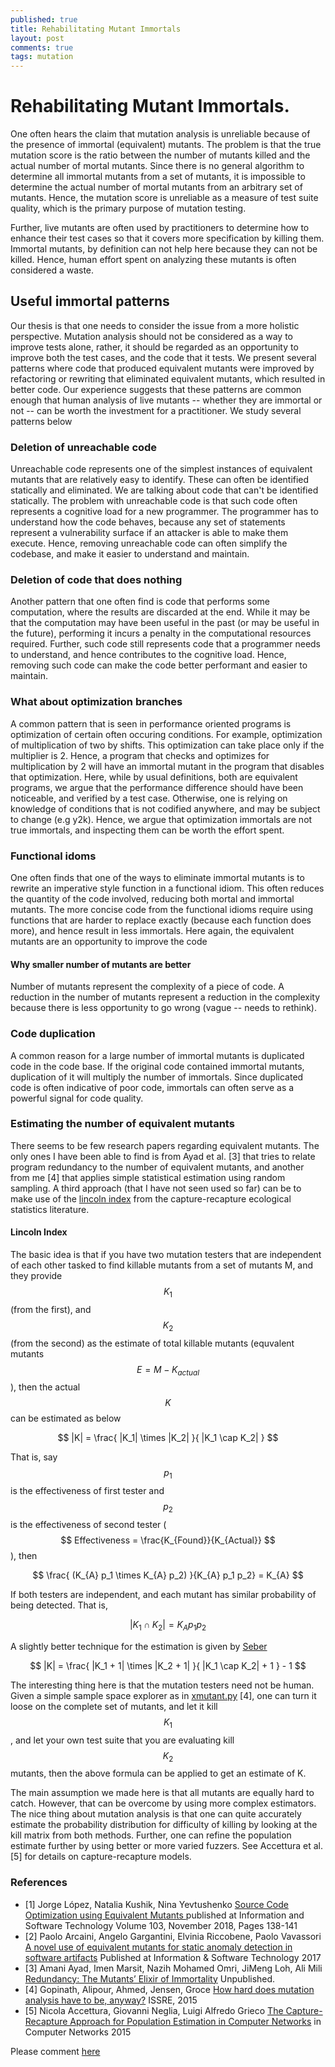 ```yaml
---
published: true
title: Rehabilitating Mutant Immortals
layout: post
comments: true
tags: mutation
---
```


# Rehabilitating Mutant Immortals.

One often hears the claim that mutation analysis is unreliable because of the presence of immortal (equivalent) mutants. The problem is that the true mutation score is the ratio between the number of mutants killed and the actual number of mortal mutants. Since there is no general algorithm to determine all immortal mutants from a set of mutants, it is impossible to determine the actual number of mortal mutants from an arbitrary set of mutants. Hence, the mutation score is unreliable as a measure of test suite quality, which is the primary purpose of mutation testing.

Further, live mutants are often used by practitioners to determine how to enhance their test cases so that it covers more specification by killing them. Immortal mutants, by definition can not help here because they can not be killed. Hence, human effort spent on analyzing these mutants is often considered a waste.

## Useful immortal patterns

Our thesis is that one needs to consider the issue from a more holistic perspective. Mutation analysis should not be considered as a way to improve tests alone, rather, it should be regarded as an opportunity to improve both the test cases, and the code that it tests. We present several patterns where code that produced equivalent mutants were improved by refactoring or rewriting that eliminated equivalent mutants, which resulted in better code. Our experience suggests that these patterns are common enough that human analysis of live mutants -- whether they are immortal or not -- can be worth the investment for a practitioner. We study several patterns below

### Deletion of unreachable code

Unreachable code represents one of the simplest instances of equivalent mutants that are relatively easy to identify. These can often be identified statically and eliminated. We are talking about code that can't be identified statically. The problem with unreachable code is that such code often represents a cognitive load for a new programmer. The programmer has to understand how the code behaves, because any set of statements represent a vulnerability surface if an attacker is able to make them execute. Hence, removing unreachable code can often simplify the codebase, and make it easier to understand and maintain.

### Deletion of code that does nothing

Another pattern that one often find is code that performs some computation, where the results are discarded at the end. While it may be that the computation may have been useful in the past (or may be useful in the future), performing it incurs a penalty in the computational resources required. Further, such code still represents code that a programmer needs to understand, and hence contributes to the cognitive load. Hence, removing such code can make the code better performant and easier to maintain.

### What about optimization branches

A common pattern that is seen in performance oriented programs is optimization of certain often occuring conditions. For example, optimization of multiplication of two by shifts. This optimization can take place only if the multiplier is 2. Hence, a program that checks and optimizes for multiplication by 2 will have an immortal mutant in the program that disables that optimization. Here, while by usual definitions, both are equivalent programs, we argue that the performance difference should have been noticeable, and verified by a test case. Otherwise, one is relying on knowledge of conditions that is not codified anywhere, and may be subject to change (e.g y2k). Hence, we argue that optimization immortals are not true immortals, and inspecting them can be worth the effort spent.

### Functional idoms

One often finds that one of the ways to eliminate immortal mutants is to rewrite an imperative style function in a functional idiom. This often reduces the quantity of the code involved, reducing both mortal and immortal mutants. The more concise code from the functional idioms require using functions that are harder to replace exactly (because each function does more), and hence result in less immortals. Here again, the equivalent mutants are an opportunity to improve the code

#### Why smaller number of mutants are better

Number of mutants represent the complexity of a piece of code. A reduction in the number of mutants represent a reduction in the complexity because there is less opportunity to go wrong (vague -- needs to rethink).

### Code duplication

A common reason for a large number of immortal mutants is duplicated code in the code base. If the original code contained immortal mutants, duplication of it will multiply the number of immortals. Since duplicated code is often indicative of poor code, immortals can often serve as a powerful signal for code quality.


### Estimating the number of equivalent mutants

There seems to be few research papers regarding equivalent mutants. The only ones I have been able to find is from Ayad et al. [3] that tries to relate program redundancy to the number of equivalent mutants, and another from me [4] that applies simple statistical estimation using random sampling. A third approach (that I have not seen used so far) can be to make use of the [lincoln index](https://www.johndcook.com/blog/2010/07/13/lincoln-index/) from the capture-recapture ecological statistics literature.

#### Lincoln Index

The basic idea is that if you have two mutation testers that are independent of each other tasked to find killable mutants from a set of mutants M, and they provide $$ K_1 $$ (from the first), and $$ K_2 $$ (from the second) as the estimate of total killable mutants (equvalent mutants $$ E = M - K_{actual} $$ ), then the actual $$ K $$ can be estimated as below

$$ |K| = \frac{ |K_1| \times |K_2| }{ |K_1 \cap K_2| } $$

That is, say $$p_1$$ is the effectiveness of first tester and $$p_2$$ is the effectiveness of second tester ( $$ Effectiveness  = \frac{K_{Found}}{K_{Actual}} $$ ), then 

$$ \frac{ (K_{A} p_1 \times K_{A} p_2) }{K_{A} p_1 p_2} = K_{A} $$

If both testers are independent, and each mutant has similar probability of being detected. That is,

$$  |K_1 \cap K_2| = K_{A} p_1 p_2 $$

A slightly better technique for the estimation is given by [Seber](http://ag.unr.edu/sedinger/Courses/ERS488-688/lectures/openjolly-seber.pdf)

$$ |K| = \frac{ |K_1 + 1| \times |K_2 + 1| }{ |K_1 \cap K_2| + 1 } - 1 $$

The interesting thing here is that the mutation testers need not be human. Given a simple sample space explorer as in [xmutant.py](https://github.com/vrthra/xmutant.py) [4], one can turn it loose on the complete set of mutants, and let it kill $$ K_1 $$, and let your own test suite that you are evaluating kill $$ K_2 $$ mutants, then the above formula can be applied to get an estimate of K.

The main assumption we made here is that all mutants are equally hard to catch. However, that can be overcome by using more complex estimators. The nice thing about mutation analysis is that one can quite accurately estimate the probability distribution for difficulty of killing by looking at the kill matrix from both methods. Further, one can refine the population estimate further by using better or more varied fuzzers. See Accettura et al.[5] for details on capture-recapture models.

### References

* [1] Jorge López, Natalia Kushik, Nina Yevtushenko [Source Code Optimization using Equivalent Mutants
](https://arxiv.org/abs/1803.09571) published at Information and Software Technology Volume 103, November 2018, Pages 138-141
* [2] Paolo Arcaini, Angelo Gargantini, Elvinia Riccobene, Paolo Vavassori [A novel use of equivalent mutants for static anomaly detection in software artifacts](https://www.sciencedirect.com/science/article/abs/pii/S0950584916300180) Published at Information & Software Technology 2017
* [3] Amani Ayad, Imen Marsit, Nazih Mohamed Omri, JiMeng Loh, Ali Mili [Redundancy: The Mutants’ Elixir of Immortality](https://web.njit.edu/~mili/ist.pdf) Unpublished.
* [4] Gopinath, Alipour, Ahmed, Jensen, Groce [How hard does mutation analysis have to be, anyway?](http://rahul.gopinath.org/publications/#gopinath2015how) ISSRE, 2015
* [5] Nicola Accettura, Giovanni Neglia, Luigi Alfredo Grieco [The Capture-Recapture Approach for Population
Estimation in Computer Networks](https://telematics.poliba.it/publications/2015/COMNET-accettura.pdf) in Computer Networks 2015

Please comment [here](https://gist.github.com/vrthra/aa7527ee5c6085bb9124d06a7f24c662)
